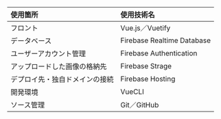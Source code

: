 | 使用箇所 | 使用技術名 |
|:---|:---|
|フロント|Vue.js／Vuetify|
|データベース|Firebase Realtime Database|
|ユーザーアカウント管理|Firebase Authentication|
|アップロードした画像の格納先|Firebase Strage|
|デプロイ先・独自ドメインの接続|Firebase Hosting|
|開発環境|VueCLI|
|ソース管理|Git／GitHub|
